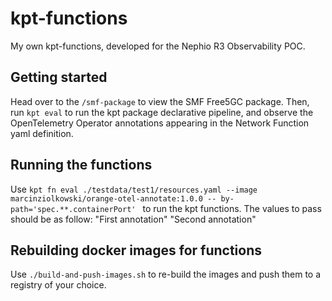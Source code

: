 # kpt-functions

My own kpt-functions, developed for the Nephio R3 Observability POC.

## Getting started

Head over to the ``` /smf-package ``` to view the SMF Free5GC package. Then, run ``` kpt eval ``` to run the kpt package declarative pipeline, and observe the OpenTelemetry Operator annotations appearing in the Network Function yaml definition.

## Running the functions
Use  ```kpt fn eval ./testdata/test1/resources.yaml --image marcinziolkowski/orange-otel-annotate:1.0.0 -- by-path='spec.**.containerPort' ``` to run the kpt functions. The values to pass should be as follow:  "First annotation" "Second annotation"


## Rebuilding docker images for functions

Use ``` ./build-and-push-images.sh ``` to re-build the images and push them to a registry of your choice.